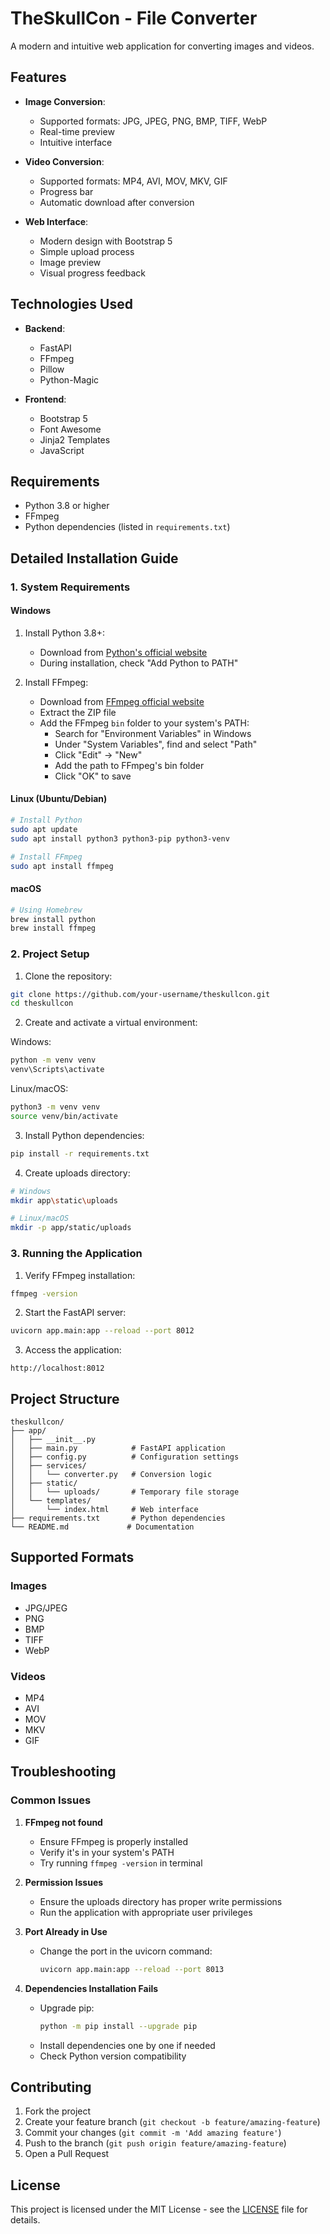 # TheSkullCon - File Converter

A modern and intuitive web application for converting images and videos.

## Features

- **Image Conversion**:
  - Supported formats: JPG, JPEG, PNG, BMP, TIFF, WebP
  - Real-time preview
  - Intuitive interface

- **Video Conversion**:
  - Supported formats: MP4, AVI, MOV, MKV, GIF
  - Progress bar
  - Automatic download after conversion

- **Web Interface**:
  - Modern design with Bootstrap 5
  - Simple upload process
  - Image preview
  - Visual progress feedback

## Technologies Used

- **Backend**:
  - FastAPI
  - FFmpeg
  - Pillow
  - Python-Magic

- **Frontend**:
  - Bootstrap 5
  - Font Awesome
  - Jinja2 Templates
  - JavaScript

## Requirements

- Python 3.8 or higher
- FFmpeg
- Python dependencies (listed in `requirements.txt`)

## Detailed Installation Guide

### 1. System Requirements

#### Windows
1. Install Python 3.8+:
   - Download from [Python's official website](https://www.python.org/downloads/)
   - During installation, check "Add Python to PATH"

2. Install FFmpeg:
   - Download from [FFmpeg official website](https://ffmpeg.org/download.html)
   - Extract the ZIP file
   - Add the FFmpeg `bin` folder to your system's PATH:
     - Search for "Environment Variables" in Windows
     - Under "System Variables", find and select "Path"
     - Click "Edit" → "New"
     - Add the path to FFmpeg's bin folder
     - Click "OK" to save

#### Linux (Ubuntu/Debian)
```bash
# Install Python
sudo apt update
sudo apt install python3 python3-pip python3-venv

# Install FFmpeg
sudo apt install ffmpeg
```

#### macOS
```bash
# Using Homebrew
brew install python
brew install ffmpeg
```

### 2. Project Setup

1. Clone the repository:
```bash
git clone https://github.com/your-username/theskullcon.git
cd theskullcon
```

2. Create and activate a virtual environment:

Windows:
```bash
python -m venv venv
venv\Scripts\activate
```

Linux/macOS:
```bash
python3 -m venv venv
source venv/bin/activate
```

3. Install Python dependencies:
```bash
pip install -r requirements.txt
```

4. Create uploads directory:
```bash
# Windows
mkdir app\static\uploads

# Linux/macOS
mkdir -p app/static/uploads
```

### 3. Running the Application

1. Verify FFmpeg installation:
```bash
ffmpeg -version
```

2. Start the FastAPI server:
```bash
uvicorn app.main:app --reload --port 8012
```

3. Access the application:
```
http://localhost:8012
```

## Project Structure

```
theskullcon/
├── app/
│   ├── __init__.py
│   ├── main.py            # FastAPI application
│   ├── config.py          # Configuration settings
│   ├── services/
│   │   └── converter.py   # Conversion logic
│   ├── static/
│   │   └── uploads/       # Temporary file storage
│   └── templates/
│       └── index.html     # Web interface
├── requirements.txt       # Python dependencies
└── README.md             # Documentation
```

## Supported Formats

### Images
- JPG/JPEG
- PNG
- BMP
- TIFF
- WebP

### Videos
- MP4
- AVI
- MOV
- MKV
- GIF

## Troubleshooting

### Common Issues

1. **FFmpeg not found**
   - Ensure FFmpeg is properly installed
   - Verify it's in your system's PATH
   - Try running `ffmpeg -version` in terminal

2. **Permission Issues**
   - Ensure the uploads directory has proper write permissions
   - Run the application with appropriate user privileges

3. **Port Already in Use**
   - Change the port in the uvicorn command:
     ```bash
     uvicorn app.main:app --reload --port 8013
     ```

4. **Dependencies Installation Fails**
   - Upgrade pip:
     ```bash
     python -m pip install --upgrade pip
     ```
   - Install dependencies one by one if needed
   - Check Python version compatibility

## Contributing

1. Fork the project
2. Create your feature branch (`git checkout -b feature/amazing-feature`)
3. Commit your changes (`git commit -m 'Add amazing feature'`)
4. Push to the branch (`git push origin feature/amazing-feature`)
5. Open a Pull Request

## License

This project is licensed under the MIT License - see the [LICENSE](LICENSE) file for details. 